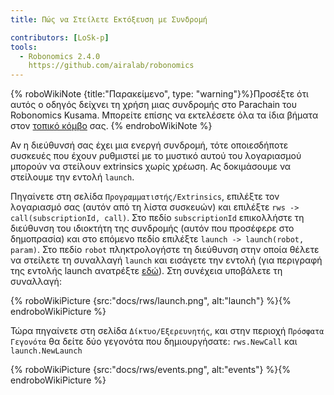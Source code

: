 ```yaml
---
title: Πώς να Στείλετε Εκτόξευση με Συνδρομή

contributors: [LoSk-p]
tools:
  - Robonomics 2.4.0
    https://github.com/airalab/robonomics
---
```


{% roboWikiNote {title:"Παρακείμενο", type: "warning"}%}Προσέξτε ότι αυτός ο οδηγός δείχνει τη χρήση μιας συνδρομής στο Parachain του Robonomics Kusama. Μπορείτε επίσης να εκτελέσετε όλα τα ίδια βήματα στον [τοπικό κόμβο](/docs/run-dev-node) σας. {% endroboWikiNote %}


Αν η διεύθυνσή σας έχει μια ενεργή συνδρομή, τότε οποιεσδήποτε συσκευές που έχουν ρυθμιστεί με το μυστικό αυτού του λογαριασμού μπορούν να στείλουν extrinsics χωρίς χρέωση.
Ας δοκιμάσουμε να στείλουμε την εντολή `launch`.

Πηγαίνετε στη σελίδα `Προγραμματιστής/Extrinsics`, επιλέξτε τον λογαριασμό σας (αυτόν από τη λίστα συσκευών) και επιλέξτε `rws -> call(subscriptionId, call)`.
Στο πεδίο `subscriptionId` επικολλήστε τη διεύθυνση του ιδιοκτήτη της συνδρομής (αυτόν που προσέφερε στο δημοπρασία) και στο επόμενο πεδίο
επιλέξτε `launch -> launch(robot, param)`. Στο πεδίο `robot` πληκτρολογήστε τη διεύθυνση στην οποία θέλετε να στείλετε τη συναλλαγή `launch`
και εισάγετε την εντολή (για περιγραφή της εντολής launch ανατρέξτε [εδώ](/docs/launch)). Στη συνέχεια υποβάλετε τη συναλλαγή:

{% roboWikiPicture {src:"docs/rws/launch.png", alt:"launch"} %}{% endroboWikiPicture %}


Τώρα πηγαίνετε στη σελίδα `Δίκτυο/Εξερευνητής`, και στην περιοχή `Πρόσφατα Γεγονότα` θα δείτε δύο γεγονότα που δημιουργήσατε: `rws.NewCall` και `launch.NewLaunch`

{% roboWikiPicture {src:"docs/rws/events.png", alt:"events"} %}{% endroboWikiPicture %}
